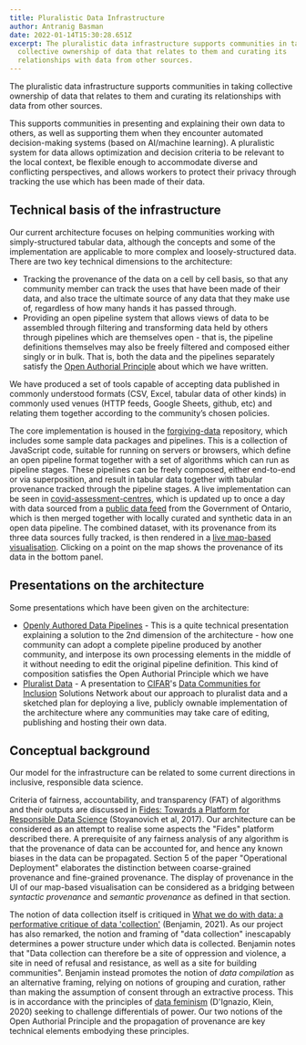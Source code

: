 ```yaml
---
title: Pluralistic Data Infrastructure
author: Antranig Basman
date: 2022-01-14T15:30:28.651Z
excerpt: The pluralistic data infrastructure supports communities in taking
  collective ownership of data that relates to them and curating its
  relationships with data from other sources.
---
```

The pluralistic data infrastructure supports communities in taking collective ownership of data that relates to them and curating its relationships with data from other sources.

This supports communities in presenting and explaining their own data to others, as well as supporting them when they encounter automated decision-making systems (based on AI/machine learning). A pluralistic system for data allows optimization and decision criteria to be relevant to the local context, be flexible enough to accommodate diverse and conflicting perspectives, and allows workers to protect their privacy through tracking the use which has been made of their data.

## Technical basis of the infrastructure

Our current architecture focuses on helping communities working with simply-structured tabular data, although the concepts and some of the implementation are applicable to more complex and loosely-structured data. There are two key technical dimensions to the architecture:

* Tracking the provenance of the data on a cell by cell basis, so that any community member can track the uses that have been made of their data, and also trace the ultimate source of any data that they make use of, regardless of how many hands it has passed through.
* Providing an open pipeline system that allows views of data to be assembled through filtering and transforming data held by others through pipelines which are themselves open - that is, the pipeline definitions themselves may also be freely filtered and composed either singly or in bulk. That is, both the data and the pipelines separately satisfy the [Open Authorial Principle](https://github.com/amb26/papers/blob/master/onward-2016/onward-2016.pdf) about which we have written.

We have produced a set of tools capable of accepting data published in commonly understood formats (CSV, Excel, tabular data of other kinds) in commonly used venues (HTTP feeds, Google Sheets, github, etc) and relating them together according to the community’s chosen policies.

The core implementation is housed in the [forgiving-data](https://github.com/inclusive-design/forgiving-data) repository, which includes some sample data packages and pipelines. This is a collection of JavaScript code, suitable for running on servers or browsers, which define an open pipeline format together with a set of algorithms which can run as pipeline stages. These pipelines can be freely composed, either end-to-end or via superposition, and result in tabular data together with tabular provenance tracked through the pipeline stages. A live implementation can be seen in [covid-assessment-centres](https://github.com/inclusive-design/covid-assessment-centres), which is updated up to once a day with data sourced from a [public data feed](https://covid-19.ontario.ca/assessment-centre-locations) from the Government of Ontario, which is then merged together with locally curated and synthetic data in an open data pipeline. The combined dataset, with its provenance from its three data sources fully tracked, is then rendered in a [live map-based visualisation](https://wecount.inclusivedesign.ca/map/). Clicking on a point on the map shows the provenance of its data in the bottom panel.

## Presentations on the architecture

Some presentations which have been given on the architecture:

* [Openly Authored Data Pipelines](https://wiki.fluidproject.org/download/attachments/1707985/Openly%20authored%20data%20pipelines.pdf) [](https://wiki.fluidproject.org/download/attachments/1707985/Pluralist%20Data.pdf)- This is a quite technical presentation explaining a solution to the 2nd dimension of the architecture - how one community can adopt a complete pipeline produced by another community, and interpose its own processing elements in the middle of it without needing to edit the original pipeline definition. This kind of composition satisfies the Open Authorial Principle which we have 
* [Pluralist Data](https://wiki.fluidproject.org/download/attachments/1707985/Pluralist%20Data.pdf) - A presentation to [CIFAR](https://cifar.ca/)'s [Data Communities for Inclusion](https://cifar.ca/ai/ai-society/cifar-solution-networks/data-communities-for-inclusion/) Solutions Network about our approach to pluralist data and a sketched plan for deploying a live, publicly ownable implementation of the architecture where any communities may take care of editing, publishing and hosting their own data.

## Conceptual background

Our model for the infrastructure can be related to some current directions in inclusive, responsible data science.

Criteria of fairness, accountability, and transparency (FAT) of algorithms and their outputs are discussed in [Fides: Towards a Platform for Responsible Data Science](https://dl.acm.org/doi/pdf/10.1145/3085504.3085530>) (Stoyanovich et al, 2017). Our architecture can be considered as an attempt to realise some aspects the "Fides" platform described there. A prerequisite of any fairness analysis of any algorithm is that the provenance of data can be accounted for, and hence any known biases in the data can be propagated. Section 5 of the paper "Operational Deployment" elaborates the distinction between coarse-grained provenance and fine-grained provenance. The display of provenance in the UI of our map-based visualisation can be considered as a bridging between *syntactic provenance* and *semantic provenance* as defined in that section.

The notion of data collection itself is critiqued in [What we do with data: a performative critique of data 'collection'](https://policyreview.info/articles/analysis/what-we-do-data-performative-critique-data-collection) (Benjamin, 2021). As our project has also remarked, the notion and framing of "data collection" inescapably determines a power structure under which data is collected. Benjamin notes that "Data collection can therefore be a site of oppression and violence, a site in need of refusal and resistance, as well as a site for building communities". Benjamin instead promotes the notion of *data compilation* as an alternative framing, relying on notions of grouping and curation, rather than making the assumption of consent through an extractive process. This is in accordance with the principles of [data feminism](https://mitpress.mit.edu/books/data-feminism) (D'Ignazio, Klein, 2020) seeking to challenge differentials of power. Our two notions of the Open Authorial Principle and the propagation of provenance are key technical elements embodying these principles.